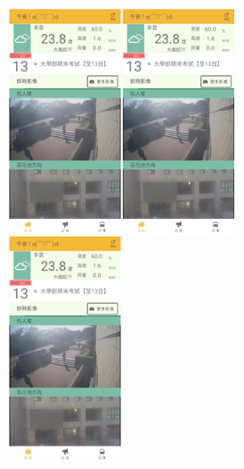<div style="width: 100%; display: flex">
  <div style="justify-content:center">
    <img src="https://github.com/KILNETA/PccuLive-AndroidApp/blob/master/%E4%BB%8B%E7%B4%B9/Screenshot_2023-01-13-13-14-46-393_com.pccu.pccu.jpg" width="200">
    <img src="https://github.com/KILNETA/PccuLive-AndroidApp/blob/master/%E4%BB%8B%E7%B4%B9/Screenshot_2023-01-13-13-14-46-393_com.pccu.pccu.jpg" width="200">
    <img src="https://github.com/KILNETA/PccuLive-AndroidApp/blob/master/%E4%BB%8B%E7%B4%B9/Screenshot_2023-01-13-13-14-46-393_com.pccu.pccu.jpg" width="200">
  </div>
</div>
